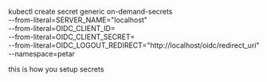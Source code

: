 kubectl create secret generic on-demand-secrets \
  --from-literal=SERVER_NAME="localhost" \
  --from-literal=OIDC_CLIENT_ID= \
  --from-literal=OIDC_CLIENT_SECRET= \
  --from-literal=OIDC_LOGOUT_REDIRECT="http://localhost/oidc/redirect_uri" \
  --namespace=petar

  this is how you setup secrets